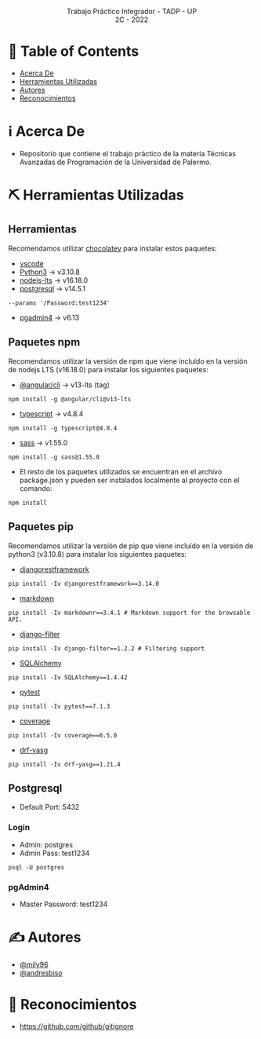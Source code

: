 <p align="center">
    Trabajo Práctico Integrador - TADP - UP
    <br>
    2C - 2022
    <br>
</p>

# 📝 Table of Contents
- [Acerca De](#about)
- [Herramientas Utilizadas](#built_using)
- [Autores](#authors)
- [Reconocimientos](#acknowledgement)

# ℹ Acerca De <a name = "about"></a>
- Repositorio que contiene el trabajo práctico de la materia Técnicas Avanzadas de Programación de la Universidad de Palermo.

# ⛏️ Herramientas Utilizadas <a name = "built_using"></a>

## Herramientas
Recomendamos utilizar [chocolatey](https://community.chocolatey.org/) para instalar estos paquetes:
- [vscode](https://community.chocolatey.org/packages/vscode)
- [Python3](https://community.chocolatey.org/packages/python3/3.10.8) -> v3.10.8
- [nodejs-lts](https://community.chocolatey.org/packages/nodejs-lts) -> v16.18.0
- [postgresql](https://community.chocolatey.org/packages/postgresql14) -> v14.5.1
```
--params '/Password:test1234'
```
- [pgadmin4](https://community.chocolatey.org/packages/pgadmin4) -> v6.13

## Paquetes npm
Recomendamos utilizar la versión de npm que viene incluído en la versión de nodejs LTS (v16.18.0) para instalar los siguientes paquetes:
- [@angular/cli](https://www.npmjs.com/package/@angular/cli) -> v13-lts (tag)
```
npm install -g @angular/cli@v13-lts
```
- [typescript](https://www.npmjs.com/package/typescript) -> v4.8.4
```
npm install -g typescript@4.8.4
```
- [sass](https://www.npmjs.com/package/sass) -> v1.55.0
```
npm install -g sass@1.55.0
```
- El resto de los paquetes utilizados se encuentran en el archivo package.json y pueden ser instalados localmente al proyecto con el comando:
```
npm install
```

## Paquetes pip
Recomendamos utilizar la versión de pip que viene incluído en la versión de python3 (v3.10.8) para instalar los siguientes paquetes:
- [djangorestframework](https://pypi.org/project/djangorestframework/)
```
pip install -Iv djangorestframework==3.14.0
```
- [markdown](https://pypi.org/project/Markdown/)
```
pip install -Iv markdownr==3.4.1 # Markdown support for the browsable API.
```
- [django-filter](https://pypi.org/project/Markdown/)
```
pip install -Iv django-filter==1.2.2 # Filtering support
```
- [SQLAlchemy](https://pypi.org/project/SQLAlchemy/)
```
pip install -Iv SQLAlchemy==1.4.42
```
- [pytest](https://pypi.org/project/pytest/)
```
pip install -Iv pytest==7.1.3
```
- [coverage](https://pypi.org/project/coverage/)
```
pip install -Iv coverage==6.5.0
```
- [drf-yasg](https://pypi.org/project/drf-yasg/)
```
pip install -Iv drf-yasg==1.21.4
```

## Postgresql
- Default Port: 5432

### Login
- Admin: postgres 
- Admin Pass: test1234
```
psql -U postgres
```

### pgAdmin4
- Master Password: test1234

# ✍️ Autores <a name = "authors"></a>
- [@mily96](https://github.com/mily96)
- [@andresbiso](https://github.com/andresbiso)

# 🎉 Reconocimientos <a name = "acknowledgement"></a>
- https://github.com/github/gitignore
